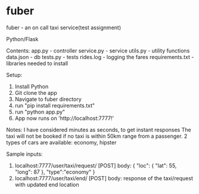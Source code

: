 # fuber
fuber -  an on call taxi service(test assignment)

Python/Flask

Contents:
app.py - controller
service.py - service
utils.py - utility functions
data.json - db
tests.py - tests
rides.log - logging the fares
requirements.txt - libraries needed to install


Setup:
1. Install Python
2. Git clone the app
3. Navigate to fuber directory
4. run "pip install requirements.txt"
5. run "python app.py"
6. App now runs on 'http://localhost:7777!'

Notes:
I have considered minutes as seconds, to get instant responses
The taxi will not be booked if no taxi is within 50km range from a passenger.
2 types of cars are available: economy, hipster

Sample inputs:
1. localhost:7777/user/taxi/request/  [POST]
   body: {
  	     "loc": {
            "lat": 55,
            "long": 87
          },
  	      "type":"economy"
         }
2. localhost:7777/user/taxi/end/  [POST]
    body: response of the taxi/request with updated end location

